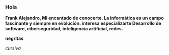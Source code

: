 ### Hola
**Frank Alejandro, Mi encantado de conocerte. La informática es un campo fascinante y siempre en evolución. interesa especializarte Desarrollo de software, ciberseguridad, inteligencia artificial, redes.**

**negritas**

*cursiva*
